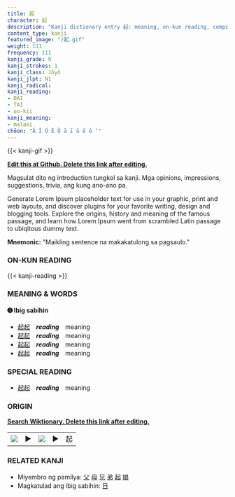 ```yaml
---
title: 起
character: 起
description: "Kanji dictionary entry 起: meaning, on-kun reading, compounds, origin, related kanji"
content_type: kanji
featured_image: "/起.gif"
weight: 111
frequency: 111
kanji_grade: 9
kanji_strokes: 1
kanji_class: Jōyō
kanji_jlpt: N1
kanji_radical: 
kanji_reading: 
- DAI
- TAI
- oo-kii
kanji_meaning:
- malaki
chōon: "Ā Ī Ū Ē Ō ā ī ū ē ō ’"
---
```

[//]: # (Don't edit the line below. Kanji animated GIF code is automatically generated.)
{{< kanji-gif >}}

[//]: # (Edit below this line.)

**[Edit this at Github. Delete this link after editing.](https://github.com/tim0g/tim/tree/main/content/kanji/起/index.md)**

Magsulat dito ng introduction tungkol sa kanji. Mga opinions, impressions, suggestions, trivia, ang kung ano-ano pa.

Generate Lorem Ipsum placeholder text for use in your graphic, print and web layouts, and discover plugins for your favorite writing, design and blogging tools. Explore the origins, history and meaning of the famous passage, and learn how Lorem Ipsum went from scrambled Latin passage to ubiqitous dummy text.
 
**Mnemonic:** "Maikling sentence na makakatulong sa pagsaulo."

### ON-KUN READING

[//]: # (Don't edit the line below. ON-KUN READING code is automatically generated.)
{{< kanji-reading >}}

### MEANING & WORDS

#### ➊ **Ibig sabihin**
  - [起](../起)[起](../起)　***reading***　meaning
  - [起](../起)[起](../起)　***reading***　meaning
  - [起](../起)[起](../起)　***reading***　meaning
  - [起](../起)[起](../起)　***reading***　meaning

### SPECIAL READING
  - [起](../起)[起](../起)　***reading***　meaning

### ORIGIN

**[Search Wiktionary. Delete this link after editing.](https://wiktionary.org/wiki/起)**
<table class="kanji-table"><tr><td>
<img src="60px-起-bronze.svg.png">
</td><td>▶</td><td>
<img src="60px-起-oracle.svg.png">
</td><td>▶</td>
<td class="kanji-origin">起</td>
</tr></table>

### RELATED KANJI
- Miyembro ng pamilya: [父](../父) [母](../母) [兄](../兄) [弟](../弟) [起](../起) [娘](../娘)
- Magkatulad ang ibig sabihin: [日](../日)
